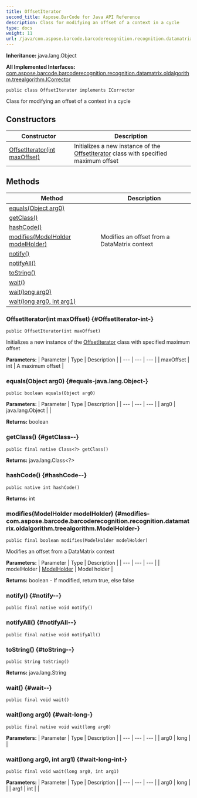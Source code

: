 ```yaml
---
title: OffsetIterator
second_title: Aspose.BarCode for Java API Reference
description: Class for modifying an offset of a context in a cycle
type: docs
weight: 11
url: /java/com.aspose.barcode.barcoderecognition.recognition.datamatrix.oldalgorithm.cells.timepatterns/offsetiterator/
---
```

**Inheritance:**
java.lang.Object

**All Implemented Interfaces:**
[com.aspose.barcode.barcoderecognition.recognition.datamatrix.oldalgorithm.treealgorithm.ICorrector](../../com.aspose.barcode.barcoderecognition.recognition.datamatrix.oldalgorithm.treealgorithm/icorrector)
```
public class OffsetIterator implements ICorrector
```

Class for modifying an offset of a context in a cycle
## Constructors

| Constructor | Description |
| --- | --- |
| [OffsetIterator(int maxOffset)](#OffsetIterator-int-) | Initializes a new instance of the [OffsetIterator](../../com.aspose.barcode.barcoderecognition.recognition.datamatrix.oldalgorithm.cells.timepatterns/offsetiterator) class with specified maximum offset |
## Methods

| Method | Description |
| --- | --- |
| [equals(Object arg0)](#equals-java.lang.Object-) |  |
| [getClass()](#getClass--) |  |
| [hashCode()](#hashCode--) |  |
| [modifies(ModelHolder modelHolder)](#modifies-com.aspose.barcode.barcoderecognition.recognition.datamatrix.oldalgorithm.treealgorithm.ModelHolder-) | Modifies an offset from a DataMatrix context |
| [notify()](#notify--) |  |
| [notifyAll()](#notifyAll--) |  |
| [toString()](#toString--) |  |
| [wait()](#wait--) |  |
| [wait(long arg0)](#wait-long-) |  |
| [wait(long arg0, int arg1)](#wait-long-int-) |  |
### OffsetIterator(int maxOffset) {#OffsetIterator-int-}
```
public OffsetIterator(int maxOffset)
```


Initializes a new instance of the [OffsetIterator](../../com.aspose.barcode.barcoderecognition.recognition.datamatrix.oldalgorithm.cells.timepatterns/offsetiterator) class with specified maximum offset

**Parameters:**
| Parameter | Type | Description |
| --- | --- | --- |
| maxOffset | int | A maximum offset |

### equals(Object arg0) {#equals-java.lang.Object-}
```
public boolean equals(Object arg0)
```




**Parameters:**
| Parameter | Type | Description |
| --- | --- | --- |
| arg0 | java.lang.Object |  |

**Returns:**
boolean
### getClass() {#getClass--}
```
public final native Class<?> getClass()
```




**Returns:**
java.lang.Class<?>
### hashCode() {#hashCode--}
```
public native int hashCode()
```




**Returns:**
int
### modifies(ModelHolder modelHolder) {#modifies-com.aspose.barcode.barcoderecognition.recognition.datamatrix.oldalgorithm.treealgorithm.ModelHolder-}
```
public final boolean modifies(ModelHolder modelHolder)
```


Modifies an offset from a DataMatrix context

**Parameters:**
| Parameter | Type | Description |
| --- | --- | --- |
| modelHolder | [ModelHolder](../../com.aspose.barcode.barcoderecognition.recognition.datamatrix.oldalgorithm.treealgorithm/modelholder) | Model holder |

**Returns:**
boolean - If modified, return true, else false
### notify() {#notify--}
```
public final native void notify()
```




### notifyAll() {#notifyAll--}
```
public final native void notifyAll()
```




### toString() {#toString--}
```
public String toString()
```




**Returns:**
java.lang.String
### wait() {#wait--}
```
public final void wait()
```




### wait(long arg0) {#wait-long-}
```
public final native void wait(long arg0)
```




**Parameters:**
| Parameter | Type | Description |
| --- | --- | --- |
| arg0 | long |  |

### wait(long arg0, int arg1) {#wait-long-int-}
```
public final void wait(long arg0, int arg1)
```




**Parameters:**
| Parameter | Type | Description |
| --- | --- | --- |
| arg0 | long |  |
| arg1 | int |  |

